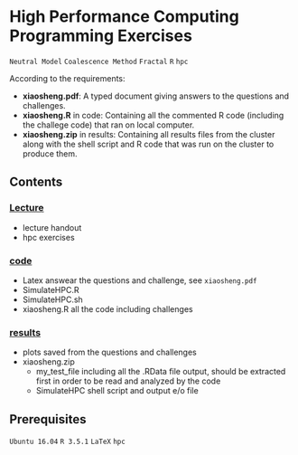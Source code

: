 
# High Performance Computing Programming Exercises
`Neutral Model` `Coalescence Method` `Fractal` `R` `hpc`

According to the requirements:
- **xiaosheng.pdf**: A typed document giving answers to the questions and challenges.
- **xiaosheng.R** in code: Containing all the commented R code (including the challege code) that ran on local computer. 
- **xiaosheng.zip** in results: Containing all results files from the cluster along with the shell script and R code that was run on the cluster to produce them.

## Contents
### [Lecture](https://github.com/Luoxsh6/CMEECourseWork/tree/master/HPC/Lecture)
  - lecture handout 
  - hpc exercises

### [code](https://github.com/Luoxsh6/CMEECourseWork/tree/master/HPC/code)
  - Latex
  answear the questions and challenge, see `xiaosheng.pdf`
  - SimulateHPC.R
  - SimulateHPC.sh 
  - xiaosheng.R
  all the code including challenges

### [results](https://github.com/Luoxsh6/CMEECourseWork/tree/master/HPC/results)
  - plots saved from the questions and challenges
  - xiaosheng.zip
    - my_test_file
    including all the .RData file output, should be extracted first in order to be read and analyzed by the code
    - SimulateHPC
    shell script and output e/o file

## Prerequisites
`Ubuntu 16.04` `R 3.5.1` `LaTeX` `hpc`
